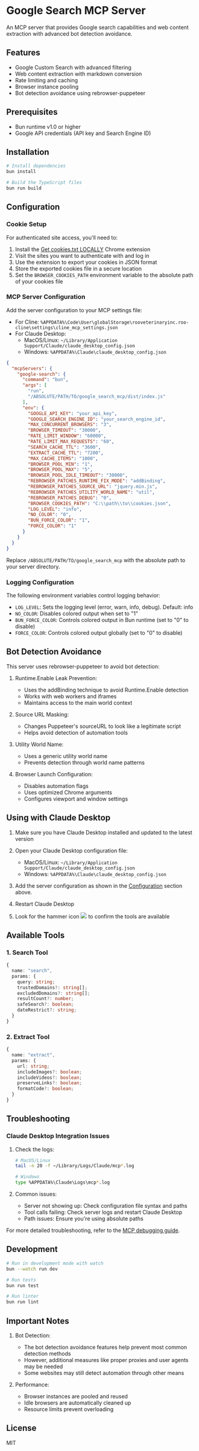 # Google Search MCP Server

An MCP server that provides Google search capabilities and web content extraction with advanced bot detection avoidance.

## Features

- Google Custom Search with advanced filtering
- Web content extraction with markdown conversion
- Rate limiting and caching
- Browser instance pooling
- Bot detection avoidance using rebrowser-puppeteer

## Prerequisites

- Bun runtime v1.0 or higher
- Google API credentials (API key and Search Engine ID)

## Installation

```bash
# Install dependencies
bun install

# Build the TypeScript files
bun run build
```

## Configuration

### Cookie Setup

For authenticated site access, you'll need to:

1. Install the [Get cookies.txt LOCALLY](https://chromewebstore.google.com/detail/get-cookiestxt-locally/cclelndahbckbenkjhflpdbgdldlbecc) Chrome extension
2. Visit the sites you want to authenticate with and log in
3. Use the extension to export your cookies in JSON format
4. Store the exported cookies file in a secure location
5. Set the `BROWSER_COOKIES_PATH` environment variable to the absolute path of your cookies file

### MCP Server Configuration

Add the server configuration to your MCP settings file:

- For Cline: `%APPDATA%\Code\User\globalStorage\rooveterinaryinc.roo-cline\settings\cline_mcp_settings.json`
- For Claude Desktop:
  - MacOS/Linux: `~/Library/Application Support/Claude/claude_desktop_config.json`
  - Windows: `%APPDATA%\Claude\claude_desktop_config.json`

```json
{
  "mcpServers": {
    "google-search": {
      "command": "bun",
      "args": [
        "run",
        "/ABSOLUTE/PATH/TO/google_search_mcp/dist/index.js"
      ],
      "env": {
        "GOOGLE_API_KEY": "your_api_key",
        "GOOGLE_SEARCH_ENGINE_ID": "your_search_engine_id",
        "MAX_CONCURRENT_BROWSERS": "3",
        "BROWSER_TIMEOUT": "30000",
        "RATE_LIMIT_WINDOW": "60000",
        "RATE_LIMIT_MAX_REQUESTS": "60",
        "SEARCH_CACHE_TTL": "3600",
        "EXTRACT_CACHE_TTL": "7200",
        "MAX_CACHE_ITEMS": "1000",
        "BROWSER_POOL_MIN": "1",
        "BROWSER_POOL_MAX": "5",
        "BROWSER_POOL_IDLE_TIMEOUT": "30000",
        "REBROWSER_PATCHES_RUNTIME_FIX_MODE": "addBinding",
        "REBROWSER_PATCHES_SOURCE_URL": "jquery.min.js",
        "REBROWSER_PATCHES_UTILITY_WORLD_NAME": "util",
        "REBROWSER_PATCHES_DEBUG": "0",
        "BROWSER_COOKIES_PATH": "C:\\path\\to\\cookies.json",
        "LOG_LEVEL": "info",
        "NO_COLOR": "0",
        "BUN_FORCE_COLOR": "1",
        "FORCE_COLOR": "1"
      }
    }
  }
}
```

Replace `/ABSOLUTE/PATH/TO/google_search_mcp` with the absolute path to your server directory.

### Logging Configuration

The following environment variables control logging behavior:

- `LOG_LEVEL`: Sets the logging level (error, warn, info, debug). Default: info
- `NO_COLOR`: Disables colored output when set to "1"
- `BUN_FORCE_COLOR`: Controls colored output in Bun runtime (set to "0" to disable)
- `FORCE_COLOR`: Controls colored output globally (set to "0" to disable)

## Bot Detection Avoidance

This server uses rebrowser-puppeteer to avoid bot detection:

1. Runtime.Enable Leak Prevention:
   - Uses the addBinding technique to avoid Runtime.Enable detection
   - Works with web workers and iframes
   - Maintains access to the main world context

2. Source URL Masking:
   - Changes Puppeteer's sourceURL to look like a legitimate script
   - Helps avoid detection of automation tools

3. Utility World Name:
   - Uses a generic utility world name
   - Prevents detection through world name patterns

4. Browser Launch Configuration:
   - Disables automation flags
   - Uses optimized Chrome arguments
   - Configures viewport and window settings

## Using with Claude Desktop

1. Make sure you have Claude Desktop installed and updated to the latest version
2. Open your Claude Desktop configuration file:
   - MacOS/Linux: `~/Library/Application Support/Claude/claude_desktop_config.json`
   - Windows: `%APPDATA%\Claude\claude_desktop_config.json`

3. Add the server configuration as shown in the [Configuration](#configuration) section above.

4. Restart Claude Desktop
5. Look for the hammer icon ![](https://mintlify.s3.us-west-1.amazonaws.com/mcp/images/claude-desktop-mcp-hammer-icon.svg) to confirm the tools are available

## Available Tools

### 1. Search Tool
```typescript
{
  name: "search",
  params: {
    query: string;
    trustedDomains?: string[];
    excludedDomains?: string[];
    resultCount?: number;
    safeSearch?: boolean;
    dateRestrict?: string;
  }
}
```

### 2. Extract Tool
```typescript
{
  name: "extract",
  params: {
    url: string;
    includeImages?: boolean;
    includeVideos?: boolean;
    preserveLinks?: boolean;
    formatCode?: boolean;
  }
}
```

## Troubleshooting

### Claude Desktop Integration Issues

1. Check the logs:
   ```bash
   # MacOS/Linux
   tail -n 20 -f ~/Library/Logs/Claude/mcp*.log
   
   # Windows
   type %APPDATA%\Claude\Logs\mcp*.log
   ```

2. Common issues:
   - Server not showing up: Check configuration file syntax and paths
   - Tool calls failing: Check server logs and restart Claude Desktop
   - Path issues: Ensure you're using absolute paths

For more detailed troubleshooting, refer to the [MCP debugging guide](https://modelcontextprotocol.io/docs/tools/debugging).

## Development

```bash
# Run in development mode with watch
bun --watch run dev

# Run tests
bun run test

# Run linter
bun run lint
```

## Important Notes

1. Bot Detection:
   - The bot detection avoidance features help prevent most common detection methods
   - However, additional measures like proper proxies and user agents may be needed
   - Some websites may still detect automation through other means

2. Performance:
   - Browser instances are pooled and reused
   - Idle browsers are automatically cleaned up
   - Resource limits prevent overloading

## License

MIT